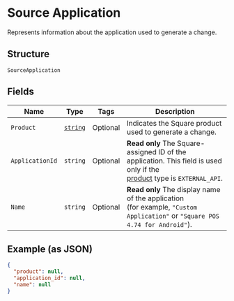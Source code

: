 
# Source Application

Represents information about the application used to generate a change.

## Structure

`SourceApplication`

## Fields

| Name | Type | Tags | Description |
|  --- | --- | --- | --- |
| `Product` | [`string`](../../doc/models/product.md) | Optional | Indicates the Square product used to generate a change. |
| `ApplicationId` | `string` | Optional | __Read only__ The Square-assigned ID of the application. This field is used only if the<br>[product](../../doc/models/product.md) type is `EXTERNAL_API`. |
| `Name` | `string` | Optional | __Read only__ The display name of the application<br>(for example, `"Custom Application"` or `"Square POS 4.74 for Android"`). |

## Example (as JSON)

```json
{
  "product": null,
  "application_id": null,
  "name": null
}
```

